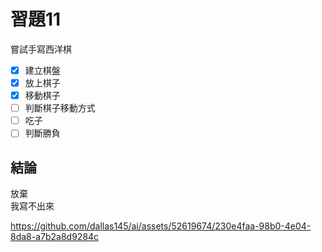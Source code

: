# 習題11

嘗試手寫西洋棋

- [x] 建立棋盤
- [x] 放上棋子
- [x] 移動棋子
- [ ] 判斷棋子移動方式
- [ ] 吃子
- [ ] 判斷勝負

## 結論
放棄  
我寫不出來



https://github.com/dallas145/ai/assets/52619674/230e4faa-98b0-4e04-8da8-a7b2a8d9284c

